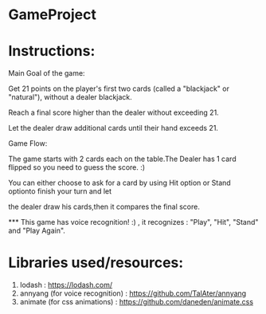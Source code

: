# GameProject

# Instructions:

Main Goal of the game:

Get 21 points on the player's first two cards (called a "blackjack" or "natural"), without a dealer blackjack.

Reach a final score higher than the dealer without exceeding 21.

Let the dealer draw additional cards until their hand exceeds 21.

Game Flow:

The game starts with 2 cards each on the table.The Dealer has 1 card flipped so you need to guess the score. :)

You can either choose to ask for a card by using Hit  option or Stand optionto finish your turn and let

the dealer draw his cards,then it compares the final score.

*** This game has voice recognition! :) , it recognizes : "Play", "Hit", "Stand" and "Play Again".

# Libraries used/resources:

1. lodash : https://lodash.com/
2. annyang (for voice recognition) : https://github.com/TalAter/annyang
3. animate (for css animations) : https://github.com/daneden/animate.css
